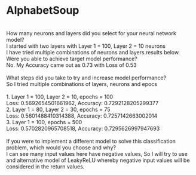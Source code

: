 # AlphabetSoup
<br>How many neurons and layers did you select for your neural network model? 
<br>I started with two layers with Layer 1 = 100, Layer 2 = 10 neurons
<br>I have tried multiple combinations of neurons and layers.results below.
<br>Were you able to achieve target model performance? 
<br>No. My Accuracy came out as 0.73 with Loss of 0.53
<br>
<br>What steps did you take to try and increase model performance? 
<br>So I tried multiple combinations of layers, neurons and epocs
<br>
<br>1.	Layer 1 = 100, Layer 2 = 10, epochs = 100
<br>Loss: 0.5692654501661962, Accuracy: 0.7292128205299377
<br>2.	Layer 1 = 80, Layer 2 = 30, epochs = 75
<br>Loss: 0.5601488410314388, Accuracy: 0.7257142663002014
<br>3.	Layer 1 = 100, epochs = 500
<br>Loss: 0.5702820965708518, Accuracy: 0.7295626997947693
<br>
<br>If you were to implement a different model to solve this classification problem, which would you choose and why?
	<br>I can see many input values here have negative values, So I will try to use and alternative model of LeakyReLU whereby negative input values will be considered in the return values.

